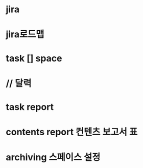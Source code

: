 # jira
# jira로드맵

# task [] space
# // 달력
# task report
# contents report 컨텐츠 보고서 표

# archiving 스페이스 설정

